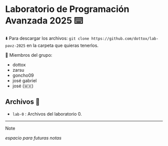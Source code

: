 #  Laboratorio de Programación Avanzada 2025 ⌨️

⬇️  Para descargar los archivos: `git clone https://github.com/dottox/lab-pavz-2025` en la carpeta que quieras tenerlos.

👤 Miembros del grupo:
- dottox
- zarsu
- goncho09
- josé gabriel
- josé (🇲🇽)

Archivos 📁
--------------------------
- `lab-0` : Archivos del laboratorio 0.

--------------------------
> [!NOTE]
> *espacio para futuras notas*
